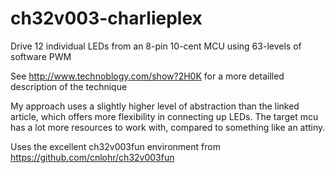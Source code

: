 # ch32v003-charlieplex
Drive 12 individual LEDs from an 8-pin 10-cent MCU using 63-levels of software PWM

See http://www.technoblogy.com/show?2H0K for a more detailled description of the technique

My approach uses a slightly higher level of abstraction than the linked article, which offers more flexibility in connecting up LEDs. The target mcu has a lot more resources to work with, compared to something like an attiny. 

Uses the excellent ch32v003fun environment from https://github.com/cnlohr/ch32v003fun
